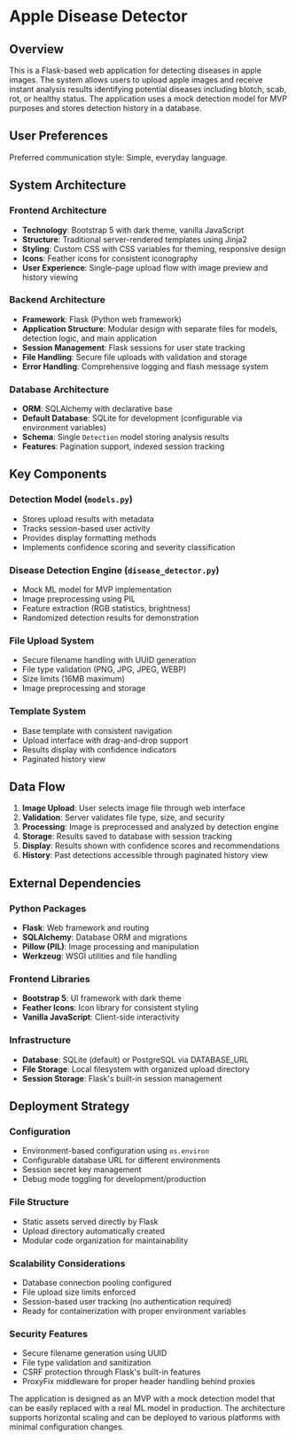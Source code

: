 # Apple Disease Detector

## Overview

This is a Flask-based web application for detecting diseases in apple images. The system allows users to upload apple images and receive instant analysis results identifying potential diseases including blotch, scab, rot, or healthy status. The application uses a mock detection model for MVP purposes and stores detection history in a database.

## User Preferences

Preferred communication style: Simple, everyday language.

## System Architecture

### Frontend Architecture
- **Technology**: Bootstrap 5 with dark theme, vanilla JavaScript
- **Structure**: Traditional server-rendered templates using Jinja2
- **Styling**: Custom CSS with CSS variables for theming, responsive design
- **Icons**: Feather icons for consistent iconography
- **User Experience**: Single-page upload flow with image preview and history viewing

### Backend Architecture
- **Framework**: Flask (Python web framework)
- **Application Structure**: Modular design with separate files for models, detection logic, and main application
- **Session Management**: Flask sessions for user state tracking
- **File Handling**: Secure file uploads with validation and storage
- **Error Handling**: Comprehensive logging and flash message system

### Database Architecture
- **ORM**: SQLAlchemy with declarative base
- **Default Database**: SQLite for development (configurable via environment variables)
- **Schema**: Single `Detection` model storing analysis results
- **Features**: Pagination support, indexed session tracking

## Key Components

### Detection Model (`models.py`)
- Stores upload results with metadata
- Tracks session-based user activity
- Provides display formatting methods
- Implements confidence scoring and severity classification

### Disease Detection Engine (`disease_detector.py`)
- Mock ML model for MVP implementation
- Image preprocessing using PIL
- Feature extraction (RGB statistics, brightness)
- Randomized detection results for demonstration

### File Upload System
- Secure filename handling with UUID generation
- File type validation (PNG, JPG, JPEG, WEBP)
- Size limits (16MB maximum)
- Image preprocessing and storage

### Template System
- Base template with consistent navigation
- Upload interface with drag-and-drop support
- Results display with confidence indicators
- Paginated history view

## Data Flow

1. **Image Upload**: User selects image file through web interface
2. **Validation**: Server validates file type, size, and security
3. **Processing**: Image is preprocessed and analyzed by detection engine
4. **Storage**: Results saved to database with session tracking
5. **Display**: Results shown with confidence scores and recommendations
6. **History**: Past detections accessible through paginated history view

## External Dependencies

### Python Packages
- **Flask**: Web framework and routing
- **SQLAlchemy**: Database ORM and migrations
- **Pillow (PIL)**: Image processing and manipulation
- **Werkzeug**: WSGI utilities and file handling

### Frontend Libraries
- **Bootstrap 5**: UI framework with dark theme
- **Feather Icons**: Icon library for consistent styling
- **Vanilla JavaScript**: Client-side interactivity

### Infrastructure
- **Database**: SQLite (default) or PostgreSQL via DATABASE_URL
- **File Storage**: Local filesystem with organized upload directory
- **Session Storage**: Flask's built-in session management

## Deployment Strategy

### Configuration
- Environment-based configuration using `os.environ`
- Configurable database URL for different environments
- Session secret key management
- Debug mode toggling for development/production

### File Structure
- Static assets served directly by Flask
- Upload directory automatically created
- Modular code organization for maintainability

### Scalability Considerations
- Database connection pooling configured
- File upload size limits enforced
- Session-based user tracking (no authentication required)
- Ready for containerization with proper environment variables

### Security Features
- Secure filename generation using UUID
- File type validation and sanitization
- CSRF protection through Flask's built-in features
- ProxyFix middleware for proper header handling behind proxies

The application is designed as an MVP with a mock detection model that can be easily replaced with a real ML model in production. The architecture supports horizontal scaling and can be deployed to various platforms with minimal configuration changes.